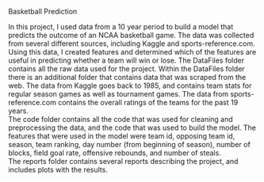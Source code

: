 Basketball Prediction

In this project, I used data from a 10 year period to build a model that predicts the outcome of
an NCAA basketball game. The data was collected from several different sources, including Kaggle and 
sports-reference.com. Using this data, I created features and determined which of the features are
useful in predicting whether a team will win or lose.
The DataFiles folder contains all the raw data used for the project. Within the DataFiles folder
there is an additional folder that contains data that was scraped from the web. The data from Kaggle goes back to 1985,
and contains team stats for regular season games as well as tournament games. The data from sports-reference.com contains
the overall ratings of the teams for the past 19 years.  
The code folder contains all the code that was used for cleaning and preprocessing the data, and the
code that was used to build the model. The features that were used in the model were team id, opposing team id, season, 
team ranking, day number (from beginning of season), number of blocks, field goal rate, offensive rebounds, and number of
steals.  
The reports folder contains several reports describing the project, and includes plots with the results. 

